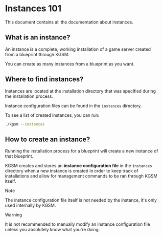 # Instances 101

This document contains all the documentation about instances.

## What is an instance?

An instance is a complete, working installation of a game server created from
a blueprint through KGSM.

You can create as many instances from a blueprint as you want.

## Where to find instances?

Instances are located at the installation directory that was specified during
the installation process.

Instance configuration files can be found in the `instances` directory.

To see a list of created instances, you can run:

```sh
./kgsm --instances
```

## How to create an instance?

Running the installation process for a blueprint will create a new instance of
that blueprint.

KGSM creates and stores an **instance configuration file** in the `instances`
directory when a new instance is created in order to keep track of
installations and allow for management commands to be ran through KGSM itself.

> [!NOTE]
> The instance configuration file itself is not needed by the
> instance, it's only used internally by KGSM.

> [!WARNING]
> It is not recommended to manually modify an instance configuration
> file unless you absolutely know what you're doing.
